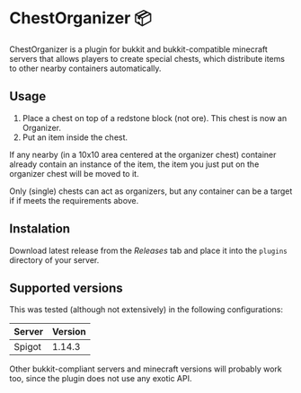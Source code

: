 # ChestOrganizer 📦

ChestOrganizer is a plugin for bukkit and bukkit-compatible minecraft servers that allows players to create special chests, which distribute items to other nearby containers automatically.

## Usage

1. Place a chest on top of a redstone block (not ore). This chest is now an Organizer.
2. Put an item inside the chest.

If any nearby (in a 10x10 area centered at the organizer chest) container already contain an instance of the item, the item you just put on the organizer chest will be moved to it.

Only (single) chests can act as organizers, but any container can be a target if if meets the requirements above.

## Instalation

Download latest release from the *Releases* tab and place it into the `plugins` directory of your server.

## Supported versions

This was tested (although not extensively) in the following configurations:

| Server | Version |
|--------|---------|
| Spigot | 1.14.3  |

Other bukkit-compliant servers and minecraft versions will probably work too, since the plugin does not use any exotic API.
